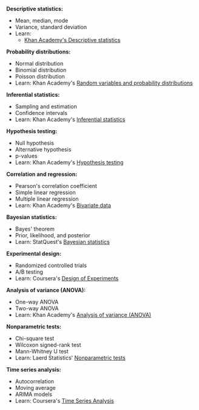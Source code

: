 
**Descriptive statistics:**

- Mean, median, mode
- Variance, standard deviation
- Learn: 
  - [Khan Academy's Descriptive statistics](https://www.khanacademy.org/math/statistics-probability/describing-relationships-quantitative-data)

**Probability distributions:**

- Normal distribution
- Binomial distribution
- Poisson distribution
- Learn: Khan Academy's [Random variables and probability distributions](https://www.khanacademy.org/math/statistics-probability/random-variables-stats-library)

**Inferential statistics:**

- Sampling and estimation
- Confidence intervals
- Learn: Khan Academy's [Inferential statistics](https://www.khanacademy.org/math/statistics-probability/inference-estimation-confidence-intervals)

**Hypothesis testing:**

- Null hypothesis
- Alternative hypothesis
- p-values
- Learn: Khan Academy's [Hypothesis testing](https://www.khanacademy.org/math/statistics-probability/significance-tests-one-sample)

**Correlation and regression:**

- Pearson's correlation coefficient
- Simple linear regression
- Multiple linear regression
- Learn: Khan Academy's [Bivariate data](https://www.khanacademy.org/math/statistics-probability/describing-relationships-quantitative-data)

**Bayesian statistics:**

- Bayes' theorem
- Prior, likelihood, and posterior
- Learn: StatQuest's [Bayesian statistics](https://www.youtube.com/watch?v=BrK7X_XlGB8&list=PLblh5JKOoLUIzaEkCLIUxQFjPIlapw8nU)

**Experimental design:**

- Randomized controlled trials
- A/B testing
- Learn: Coursera's [Design of Experiments](https://www.coursera.org/learn/design-experiments)

**Analysis of variance (ANOVA):**

- One-way ANOVA
- Two-way ANOVA
- Learn: Khan Academy's [Analysis of variance (ANOVA)](https://www.khanacademy.org/math/statistics-probability/analysis-of-variance-anova-library)

**Nonparametric tests:**

- Chi-square test
- Wilcoxon signed-rank test
- Mann-Whitney U test
- Learn: Laerd Statistics' [Nonparametric tests](https://statistics.laerd.com/statistical-guides/non-parametric-tests-statistical-guide.php)

**Time series analysis:**

- Autocorrelation
- Moving average
- ARIMA models
- Learn: Coursera's [Time Series Analysis](https://www.coursera.org/learn/practical-time-series-analysis)

